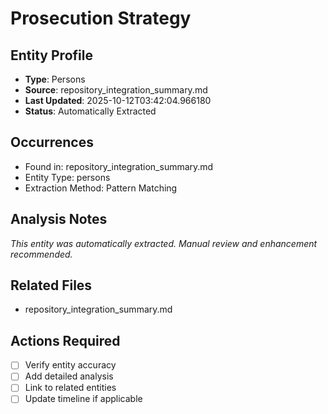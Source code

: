 # Prosecution Strategy

## Entity Profile
- **Type**: Persons
- **Source**: repository_integration_summary.md
- **Last Updated**: 2025-10-12T03:42:04.966180
- **Status**: Automatically Extracted

## Occurrences
- Found in: repository_integration_summary.md
- Entity Type: persons
- Extraction Method: Pattern Matching

## Analysis Notes
*This entity was automatically extracted. Manual review and enhancement recommended.*

## Related Files
- repository_integration_summary.md

## Actions Required
- [ ] Verify entity accuracy
- [ ] Add detailed analysis
- [ ] Link to related entities
- [ ] Update timeline if applicable
